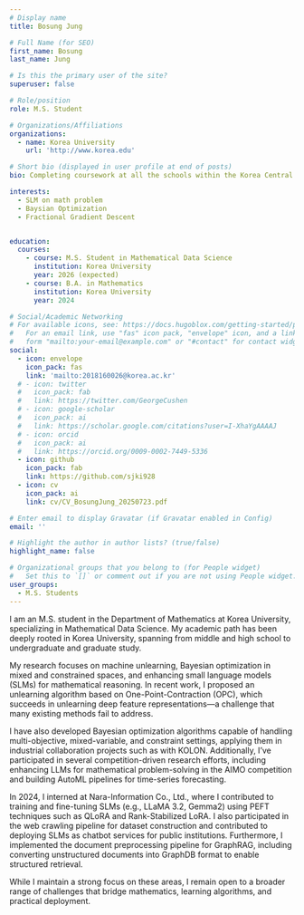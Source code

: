 ```yaml
---
# Display name
title: Bosung Jung

# Full Name (for SEO)
first_name: Bosung
last_name: Jung

# Is this the primary user of the site?
superuser: false

# Role/position
role: M.S. Student

# Organizations/Affiliations
organizations:
  - name: Korea University
    url: 'http://www.korea.edu'

# Short bio (displayed in user profile at end of posts)
bio: Completing coursework at all the schools within the Korea Central Education Institute.

interests:
  - SLM on math problem
  - Baysian Optimization
  - Fractional Gradient Descent


education:
  courses:
    - course: M.S. Student in Mathematical Data Science
      institution: Korea University
      year: 2026 (expected)
    - course: B.A. in Mathematics
      institution: Korea University
      year: 2024

# Social/Academic Networking
# For available icons, see: https://docs.hugoblox.com/getting-started/page-builder/#icons
#   For an email link, use "fas" icon pack, "envelope" icon, and a link in the
#   form "mailto:your-email@example.com" or "#contact" for contact widget.
social:
  - icon: envelope
    icon_pack: fas
    link: 'mailto:2018160026@korea.ac.kr'
  # - icon: twitter
  #   icon_pack: fab
  #   link: https://twitter.com/GeorgeCushen
  # - icon: google-scholar
  #   icon_pack: ai
  #   link: https://scholar.google.com/citations?user=I-XhaYgAAAAJ
  # - icon: orcid
  #   icon_pack: ai
  #   link: https://orcid.org/0009-0002-7449-5336
  - icon: github
    icon_pack: fab
    link: https://github.com/sjki928
  - icon: cv
    icon_pack: ai
    link: cv/CV_BosungJung_20250723.pdf

# Enter email to display Gravatar (if Gravatar enabled in Config)
email: ''

# Highlight the author in author lists? (true/false)
highlight_name: false

# Organizational groups that you belong to (for People widget)
#   Set this to `[]` or comment out if you are not using People widget.
user_groups:
  - M.S. Students
---
```


I am an M.S. student in the Department of Mathematics at Korea University, specializing in Mathematical Data Science. My academic path has been deeply rooted in Korea University, spanning from middle and high school to undergraduate and graduate study.

My research focuses on machine unlearning, Bayesian optimization in mixed and constrained spaces, and enhancing small language models (SLMs) for mathematical reasoning. In recent work, I proposed an unlearning algorithm based on One-Point-Contraction (OPC), which succeeds in unlearning deep feature representations—a challenge that many existing methods fail to address.

I have also developed Bayesian optimization algorithms capable of handling multi-objective, mixed-variable, and constraint settings, applying them in industrial collaboration projects such as with KOLON. Additionally, I’ve participated in several competition-driven research efforts, including enhancing LLMs for mathematical problem-solving in the AIMO competition and building AutoML pipelines for time-series forecasting.

In 2024, I interned at Nara-Information Co., Ltd., where I contributed to training and fine-tuning SLMs (e.g., LLaMA 3.2, Gemma2) using PEFT techniques such as QLoRA and Rank-Stabilized LoRA. I also participated in the web crawling pipeline for dataset construction and contributed to deploying SLMs as chatbot services for public institutions. Furthermore, I implemented the document preprocessing pipeline for GraphRAG, including converting unstructured documents into GraphDB format to enable structured retrieval.

While I maintain a strong focus on these areas, I remain open to a broader range of challenges that bridge mathematics, learning algorithms, and practical deployment.
